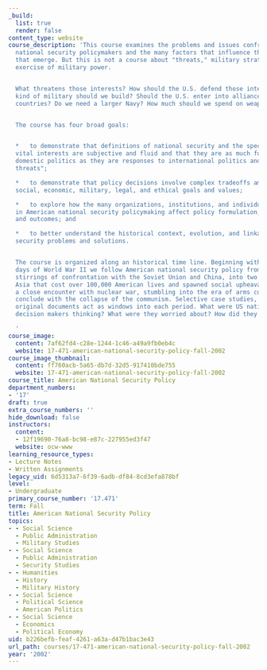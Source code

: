 ```yaml
---
_build:
  list: true
  render: false
content_type: website
course_description: 'This course examines the problems and issues confronting American
  national security policymakers and the many factors that influence the policies
  that emerge. But this is not a course about "threats," military strategies, or the
  exercise of military power.


  What threatens those interests? How should the U.S. defend those interests? What
  kind of military should we build? Should the U.S. enter into alliances with other
  countries? Do we need a larger Navy? How much should we spend on weapons procurement?


  The course has four broad goals:


  *   to demonstrate that definitions of national security and the specification of
  vital interests are subjective and fluid and that they are as much functions of
  domestic politics as they are responses to international politics and "objective
  threats";

  *   to demonstrate that policy decisions involve complex tradeoffs among political,
  social, economic, military, legal, and ethical goals and values;

  *   to explore how the many organizations, institutions, and individuals that participate
  in American national security policymaking affect policy formulation, implementation,
  and outcomes; and

  *   to better understand the historical context, evolution, and linkages of national
  security problems and solutions.


  The course is organized along an historical time line. Beginning with the final
  days of World War II we follow American national security policy from the first
  stirrings of confrontation with the Soviet Union and China, into two hot wars in
  Asia that cost over 100,000 American lives and spawned social upheavals, through
  a close encounter with nuclear war, stumbling into the era of arms control, and
  conclude with the collapse of the communism. Selective case studies, memoirs, and
  original documents act as windows into each period. What were US national security
  decision makers thinking? What were they worried about? How did they see their options?

  '
course_image:
  content: 7af62fd4-c28e-1244-1c46-a49a9fb0eb4c
  website: 17-471-american-national-security-policy-fall-2002
course_image_thumbnail:
  content: ff760acb-5a65-db7d-32d5-917410bde755
  website: 17-471-american-national-security-policy-fall-2002
course_title: American National Security Policy
department_numbers:
- '17'
draft: true
extra_course_numbers: ''
hide_download: false
instructors:
  content:
  - 12f19690-76a8-bc98-e87c-227955ed3f47
  website: ocw-www
learning_resource_types:
- Lecture Notes
- Written Assignments
legacy_uid: 6d5313a7-6f39-6adb-df84-8cd3efa878bf
level:
- Undergraduate
primary_course_number: '17.471'
term: Fall
title: American National Security Policy
topics:
- - Social Science
  - Public Administration
  - Military Studies
- - Social Science
  - Public Administration
  - Security Studies
- - Humanities
  - History
  - Military History
- - Social Science
  - Political Science
  - American Politics
- - Social Science
  - Economics
  - Political Economy
uid: b226befb-feaf-4261-a63a-d47b1bac3e43
url_path: courses/17-471-american-national-security-policy-fall-2002
year: '2002'
---
```

